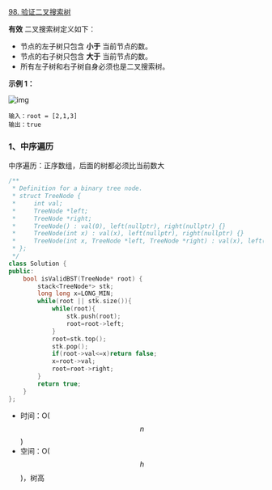 [98. 验证二叉搜索树](https://leetcode.cn/problems/validate-binary-search-tree/)

**有效** 二叉搜索树定义如下：

- 节点的左子树只包含 **小于** 当前节点的数。
- 节点的右子树只包含 **大于** 当前节点的数。
- 所有左子树和右子树自身必须也是二叉搜索树。

**示例 1：**

![img](https://assets.leetcode.com/uploads/2020/12/01/tree1.jpg)

```
输入：root = [2,1,3]
输出：true
```



### 1、中序遍历

中序遍历：正序数组，后面的树都必须比当前数大

```cpp
/**
 * Definition for a binary tree node.
 * struct TreeNode {
 *     int val;
 *     TreeNode *left;
 *     TreeNode *right;
 *     TreeNode() : val(0), left(nullptr), right(nullptr) {}
 *     TreeNode(int x) : val(x), left(nullptr), right(nullptr) {}
 *     TreeNode(int x, TreeNode *left, TreeNode *right) : val(x), left(left), right(right) {}
 * };
 */
class Solution {
public:
    bool isValidBST(TreeNode* root) {
        stack<TreeNode*> stk;
        long long x=LONG_MIN;
        while(root || stk.size()){
            while(root){
                stk.push(root);
                root=root->left;
            }
            root=stk.top();
            stk.pop();
            if(root->val<=x)return false;
            x=root->val;
            root=root->right;
        }
        return true;
    }
};
```

- 时间：O($$n$$)
- 空间：O($$h$$)，树高